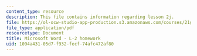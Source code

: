```yaml
---
content_type: resource
description: This file contains information regarding lesson 2j.
file: https://ol-ocw-studio-app-production.s3.amazonaws.com/courses/21g-110-chinese-iv-streamlined-spring-2004/1094a43105d7f932fecf74afc472af80_MIT21G_110S04_L_2_j.pdf
file_type: application/pdf
resourcetype: Document
title: Microsoft Word - L-2 homework
uid: 1094a431-05d7-f932-fecf-74afc472af80
---
```

